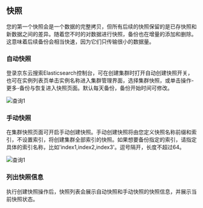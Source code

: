 ## 快照
您的第一个快照会是一个数据的完整拷贝，但所有后续的快照保留的是已存快照和新数据之间的差异。随着您不时的对数据进行快照，备份也在增量的添加和删除。这意味着后续备份会相当快速，因为它们只传输很小的数据量。</br>
### 自动快照
登录京东云搜索Elasticsearch控制台，可在创建集群时打开自动创建快照开关，也可在实例列表页单击实例名称进入集群管理界面，选择集群快照，或单击操作-更多-备份与恢复进入快照页面。默认每天备份，备份开始时间可修改。</br>

![查询1](https://github.com/jdcloudcom/cn/blob/Elasticsearch/image/Internet-Middleware/JCS%20for%20Elasticsearch/snapshot1.png)
 
### 手动快照
在集群快照页面可开启手动创建快照。手动创建快照将由您定义快照名称前缀和索引，不设置索引，将创建集群全部索引的快照。如果想要备份指定的索引，请指定具体的索引名称，比如'index1,index2,index3'。逗号隔开，长度不超过64。</br>

![查询1](https://github.com/jdcloudcom/cn/blob/Elasticsearch/image/Internet-Middleware/JCS%20for%20Elasticsearch/snapshot2.png)

### 列出快照信息
执行创建快照操作后，快照列表会展示自动快照和手动快照的快照信息，并展示当前快照状态。
